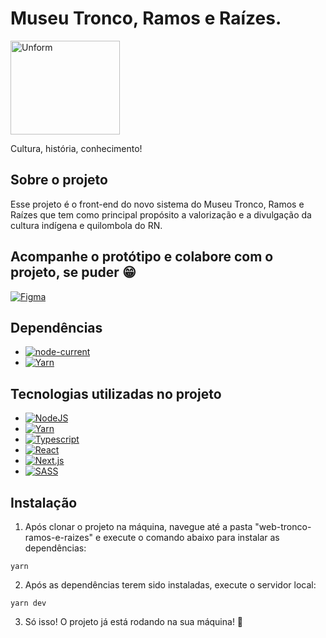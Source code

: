 # Museu Tronco, Ramos e Raízes.

  <a href="https://unform.dev">
    <img src="https://github.com/lucasemn1/web-tronco-ramos-e-raizes/blob/main/public/assets/img/green_logo.png?raw=true" height="150" width="175" alt="Unform" />
  </a>

Cultura, história, conhecimento!

## Sobre o projeto

<p>
  Esse projeto é o front-end do novo sistema do Museu Tronco, Ramos e Raízes que tem como principal propósito a valorização e a divulgação da cultura indígena e quilombola do RN.
</p>

## Acompanhe o protótipo e colabore com o projeto, se puder 😁

[![Figma](https://img.shields.io/static/v1?label=Figma&message=Prot%C3%B3tipo&color=F24E1E&style=for-the-badge&logo=figma)](https://www.figma.com/file/VAB4wAgGz0BG9mN4HzE7vZ/Museu-Tronco-Ramos-e-Ra%C3%ADzes?node-id=0%3A1)

## Dependências

- [![node-current](https://img.shields.io/node/v/next?label=Node&color=%23339933&style=for-the-badge&logo=node-dot-js)](https://nodejs.org/en/)
- [![Yarn](https://img.shields.io/static/v1?label=Yarn&message=1.22.10&color=2C8EBB&style=for-the-badge&logo=yarn)](https://yarnpkg.com/)

## Tecnologias utilizadas no projeto

- [![NodeJS](https://img.shields.io/node/v/next?label=Node&color=%23339933&style=for-the-badge&logo=node-dot-js)](https://nodejs.org/en/)
- [![Yarn](https://img.shields.io/static/v1?label=Yarn&message=1.22.10&color=2C8EBB&style=for-the-badge&logo=yarn)](https://yarnpkg.com/)
- [![Typescript](https://img.shields.io/static/v1?label=Typescript&message=4.2.4&color=3178C6&style=for-the-badge&logo=typescript)](https://www.typescriptlang.org/)
- [![React](https://img.shields.io/static/v1?label=React&message=17.0.2&color=61DAFB&style=for-the-badge&logo=React)](https://pt-br.reactjs.org/)
- [![Next.js](https://img.shields.io/static/v1?label=Next.js&message=10.2.0&color=000000&style=for-the-badge&logo=next-dot-js)](https://nextjs.org/)
- [![SASS](https://img.shields.io/static/v1?label=Sass&message=1.32.13&color=CC6699&style=for-the-badge&logo=sass)](https://sass-lang.com/)

## Instalação

1. Após clonar o projeto na máquina, navegue até a pasta "web-tronco-ramos-e-raizes" e execute o comando abaixo para instalar as dependências:

```console
yarn
```

2. Após as dependências terem sido instaladas, execute o servidor local:

```console
yarn dev
```

3. Só isso! O projeto já está rodando na sua máquina! 🎉
